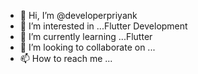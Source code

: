 - 👋 Hi, I’m @developerpriyank
- 👀 I’m interested in ...Flutter Development
- 🌱 I’m currently learning ...Flutter      
- 💞️ I’m looking to collaborate on ...
- 📫 How to reach me ...

<!---
developerpriyank/developerpriyank is a ✨ special ✨ repository because its `README.md` (this file) appears on your GitHub profile.
You can click the Preview link to take a look at your changes.
--->

